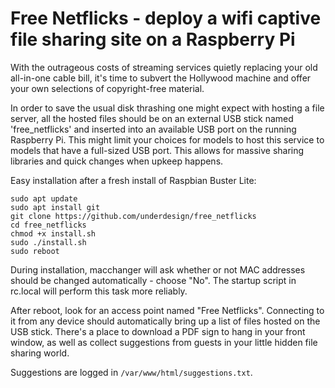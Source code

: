 # Free Netflicks - deploy a wifi captive file sharing site on a Raspberry Pi

With the outrageous costs of streaming services quietly replacing your old all-in-one cable bill, it's time to subvert the Hollywood machine and offer your own selections of copyright-free material.
 
In order to save the usual disk thrashing one might expect with hosting a file server, all the hosted files should be on an external USB stick named 'free_netflicks' and inserted into an available USB port on the running Raspberry Pi.  This might limit your choices for models to host this service to models that have a full-sized USB port.  This allows for massive sharing libraries and quick changes when upkeep happens.

Easy installation after a fresh install of Raspbian Buster Lite:
```
sudo apt update
sudo apt install git
git clone https://github.com/underdesign/free_netflicks
cd free_netflicks
chmod +x install.sh
sudo ./install.sh
sudo reboot
```
During installation, macchanger will ask whether or not MAC addresses should be changed automatically - choose "No". The startup script in rc.local will perform this task more reliably.

After reboot, look for an access point named "Free Netflicks". Connecting to it from any device should automatically bring up a list of files hosted on the USB stick.  There's a place to download a PDF sign to hang in your front window, as well as collect suggestions from guests in your little hidden file sharing world.

Suggestions are logged in `/var/www/html/suggestions.txt`.


